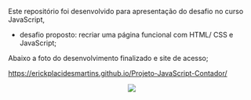 
Este repositório foi desenvolvido para apresentação do desafio no curso JavaScript,

- desafio proposto: recriar uma página funcional com HTML/ CSS e JavaScript;


Abaixo a foto do desenvolvimento finalizado e site de acesso;

https://erickplacidesmartins.github.io/Projeto-JavaScript-Contador/



<div align="center">
            <img src="https://user-images.githubusercontent.com/103293578/214164836-23bef826-0830-485a-9bce-17bd0844d16b.png" width="auto">
</div>
